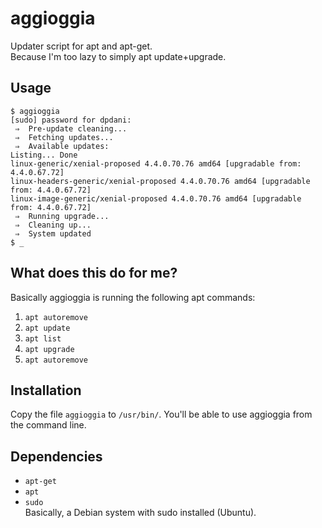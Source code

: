# aggioggia
Updater script for apt and apt-get. <br />
Because I'm too lazy to simply apt update+upgrade.

## Usage
```
$ aggioggia
[sudo] password for dpdani:
 ⇒  Pre-update cleaning...
 ⇒  Fetching updates...
 ⇒  Available updates:
Listing... Done
linux-generic/xenial-proposed 4.4.0.70.76 amd64 [upgradable from: 4.4.0.67.72]
linux-headers-generic/xenial-proposed 4.4.0.70.76 amd64 [upgradable from: 4.4.0.67.72]
linux-image-generic/xenial-proposed 4.4.0.70.76 amd64 [upgradable from: 4.4.0.67.72]
 ⇒  Running upgrade...
 ⇒  Cleaning up...
 ⇒  System updated
$ _
```
## What does this do for me?
Basically aggioggia is running the following apt commands:
1. `apt autoremove`
2. `apt update`
3. `apt list`
4. `apt upgrade`
5. `apt autoremove`

## Installation
Copy the file `aggioggia` to `/usr/bin/`. You'll be able to use aggioggia from the command line.

## Dependencies
- `apt-get`
- `apt`
- `sudo` <br />
Basically, a Debian system with sudo installed (Ubuntu).
